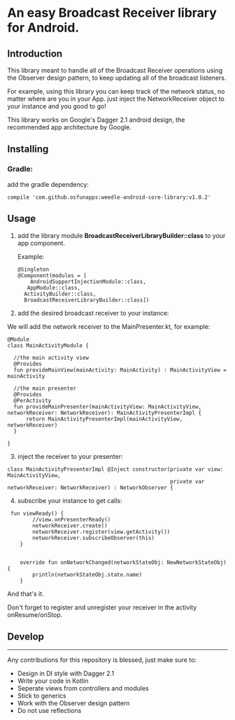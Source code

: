 # An easy Broadcast Receiver library for Android.

## Introduction

This library meant to handle all of the Broadcast Receiver operations using the Observer design pattern, to keep updating all of the broadcast listeners. 

For example, using this library you can keep track of the network status, no matter where are you in your App. just inject the NetworkReceiver object to your instance and you good to go!

This library works on Google's Dagger 2.1 android design, the recommended app architecture by Google.

## Installing

### Gradle:

add the gradle dependency:

```compile 'com.github.osfunapps:weedle-android-core-library:v1.0.2' ```


## Usage

1) add the library module **BroadcastReceiverLibraryBuilder::class** to your app component.

    Example:
    ```
    @Singleton
    @Component(modules = [
        AndroidSupportInjectionModule::class,
       AppModule::class,
      ActivityBuilder::class,
      BroadcastReceiverLibraryBuilder::class])
    ```
    
    
2) add the desired broadcast receiver to your instance:

  We will add the network receiver to the MainPresenter.kt, for example:
  ```
  @Module
  class MainActivityModule {

    //the main activity view
    @Provides
    fun provideMainView(mainActivity: MainActivity) : MainActivityView = mainActivity

    //the main presenter
    @Provides
    @PerActivity
    fun provideMainPresenter(mainActivityView: MainActivityView, networkReceiver: NetworkReceiver): MainActivityPresenterImpl {
        return MainActivityPresenterImpl(mainActivityView, networkReceiver)
    }

}
   ```
   
   
3) inject the receiver to your presenter:

```
class MainActivityPresenterImpl @Inject constructor(private var view: MainActivityView,
                                                    private var networkReceiver: NetworkReceiver) : NetworkObserver {
```


4) subscribe your instance to get calls:
```
 fun viewReady() {
        //view.onPresenterReady()
        networkReceiver.create()
        networkReceiver.register(view.getActivity())
        networkReceiver.subscribeObserver(this)
    }


    override fun onNetworkChanged(networkStateObj: NewNetworkStateObj) {
        println(networkStateObj.state.name)
    }

 ```
And that's it. 

Don't forget to register and unregister your receiver in the activity onResume/onStop.

## Develop

---
Any contributions for this repository is blessed, just make sure to:
* Design in DI style with Dagger 2.1
* Write your code in Kotlin
* Seperate views from controllers and modules
* Stick to generics
* Work with the Observer design pattern
* Do not use reflections
